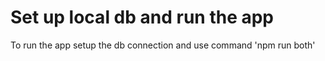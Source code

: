 # Set up local db and run the app

To run the app setup the db connection and use command 'npm run both'
